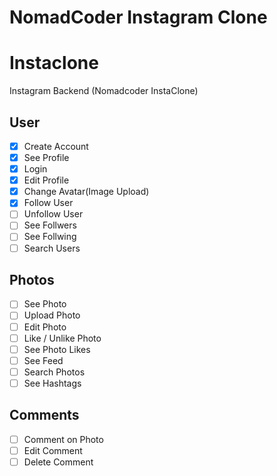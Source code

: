 # NomadCoder Instagram Clone

# Instaclone

Instagram Backend (Nomadcoder InstaClone)

## User

-  [x] Create Account
-  [x] See Profile
-  [x] Login
-  [x] Edit Profile
-  [x] Change Avatar(Image Upload)
-  [x] Follow User
-  [ ] Unfollow User
-  [ ] See Follwers
-  [ ] See Follwing
-  [ ] Search Users

## Photos

-  [ ] See Photo
-  [ ] Upload Photo
-  [ ] Edit Photo
-  [ ] Like / Unlike Photo
-  [ ] See Photo Likes
-  [ ] See Feed
-  [ ] Search Photos
-  [ ] See Hashtags

## Comments

-  [ ] Comment on Photo
-  [ ] Edit Comment
-  [ ] Delete Comment
